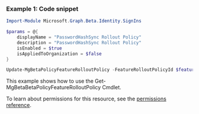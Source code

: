 ### Example 1: Code snippet

```powershellImport-Module Microsoft.Graph.Beta.Identity.SignIns

$params = @{
	displayName = "PasswordHashSync Rollout Policy"
	description = "PasswordHashSync Rollout Policy"
	isEnabled = $true
	isAppliedToOrganization = $false
}

Update-MgBetaPolicyFeatureRolloutPolicy -FeatureRolloutPolicyId $featureRolloutPolicyId -BodyParameter $params
```
This example shows how to use the Get-MgBetaBetaPolicyFeatureRolloutPolicy Cmdlet.
To learn about permissions for this resource, see the [permissions reference](/graph/permissions-reference).

